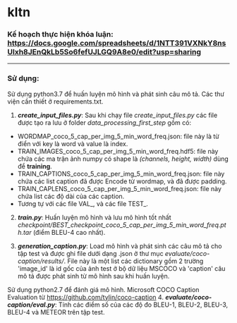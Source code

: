 # kltn

### Kế hoạch thực hiện khóa luận: https://docs.google.com/spreadsheets/d/1NTT391VXNkY8nsUlxh8JEnQkLb5So6fefUJLGQ9A8e0/edit?usp=sharing
---
### Sử dụng:

Sử dụng python3.7 để huấn luyện mô hình và phát sinh câu mô tả. Các thư viện cần thiết ở requirements.txt.

1. ***create_input_files.py***: Sau khi chạy file *create_input_files.py* các file được tạo ra lưu ở folder *data_processing_first_step* gồm có:
* WORDMAP_coco_5_cap_per_img_5_min_word_freq.json: file này là từ điển với key là word và value là index.
* TRAIN_IMAGES_coco_5_cap_per_img_5_min_word_freq.hdf5: file này chứa các ma trận ảnh  numpy có shape là *(channels, height, width)* dùng để **training**.
* TRAIN_CAPTIONS_coco_5_cap_per_img_5_min_word_freq.json: file này chứa các list caption đã được Encode từ wordmap, và đã được padding.
* TRAIN_CAPLENS_coco_5_cap_per_img_5_min_word_freq.json: file này chứa list các độ dài của các caption.
* Tương tự với các file VAL_, và các file TEST_.

2. ***train.py***: Huấn luyện mô hình và lưu mô hình tốt nhất *checkpoint/BEST_checkpoint_coco_5_cap_per_img_5_min_word_freq.pth.tar* (điểm BLEU-4 cao nhất).

3. ***generation_caption.py***: Load mô hình và phát sinh các câu mô tả cho tập test và được ghi file dưới dạng .json ở thư mục *evaluate/coco-caption/results/*. File này là một list các dictionary gồm 2 trường 'image_id' là id gốc của ảnh test ở bộ dữ liệu MSCOCO và 'caption' câu mô tả được phát sinh từ mô hình sau khi huấn luyện.

Sử dụng python2.7 để đánh giá mô hình. Microsoft COCO Caption Evaluation từ https://github.com/tylin/coco-caption
4. ***evaluate/coco-caption/eval.py***: Tính các điểm số của các độ đo BLEU-1, BLEU-2, BLEU-3, BLEU-4 và METEOR trên tập test.


